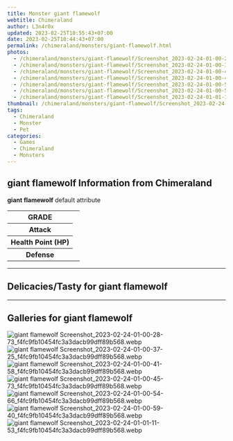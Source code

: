 ```yaml
---
title: Monster giant flamewolf
webtitle: Chimeraland
author: L3n4r0x
updated: 2023-02-25T10:55:43+07:00
date: 2023-02-25T10:44:43+07:00
permalink: /chimeraland/monsters/giant-flamewolf.html
photos:
  - /chimeraland/monsters/giant-flamewolf/Screenshot_2023-02-24-01-00-28-73_f4fc9fb10454fc3a3dacb99dff89b568.webp
  - /chimeraland/monsters/giant-flamewolf/Screenshot_2023-02-24-01-00-37-25_f4fc9fb10454fc3a3dacb99dff89b568.webp
  - /chimeraland/monsters/giant-flamewolf/Screenshot_2023-02-24-01-00-41-58_f4fc9fb10454fc3a3dacb99dff89b568.webp
  - /chimeraland/monsters/giant-flamewolf/Screenshot_2023-02-24-01-00-45-73_f4fc9fb10454fc3a3dacb99dff89b568.webp
  - /chimeraland/monsters/giant-flamewolf/Screenshot_2023-02-24-01-00-54-66_f4fc9fb10454fc3a3dacb99dff89b568.webp
  - /chimeraland/monsters/giant-flamewolf/Screenshot_2023-02-24-01-00-59-40_f4fc9fb10454fc3a3dacb99dff89b568.webp
  - /chimeraland/monsters/giant-flamewolf/Screenshot_2023-02-24-01-01-11-53_f4fc9fb10454fc3a3dacb99dff89b568.webp
thumbnail: /chimeraland/monsters/giant-flamewolf/Screenshot_2023-02-24-01-00-28-73_f4fc9fb10454fc3a3dacb99dff89b568.webp
tags:
  - Chimeraland
  - Monster
  - Pet
categories:
  - Games
  - Chimeraland
  - Monsters
---
```


<section id="bootstrap-wrapper"><link rel="stylesheet" href="https://rawcdn.githack.com/dimaslanjaka/Web-Manajemen/0c3b5aa1813bd4abcd2c11bf3e37928b15c28664/css/bootstrap-5-3-0-alpha3-wrapper.css"/><h2 id="attribute">giant flamewolf Information from Chimeraland</h2><p><b>giant flamewolf</b> default attribute <table><tr><th>GRADE</th><td></td></tr><tr><th>Attack</th><td></td></tr><tr><th>Health Point (HP)</th><td></td></tr><tr><th>Defense</th><td></td></tr></table></p><hr/><h2 id="delicacies">Delicacies/Tasty for giant flamewolf</h2><div class="text-white bg-dark"></div><hr/><div id="gallery"><h2>Galleries for giant flamewolf</h2><div class="row"><div class="col-lg-6 col-12"><img src="/chimeraland/monsters/giant-flamewolf/Screenshot_2023-02-24-01-00-28-73_f4fc9fb10454fc3a3dacb99dff89b568.webp" alt="giant flamewolf Screenshot_2023-02-24-01-00-28-73_f4fc9fb10454fc3a3dacb99dff89b568.webp"/></div><div class="col-lg-6 col-12"><img src="/chimeraland/monsters/giant-flamewolf/Screenshot_2023-02-24-01-00-37-25_f4fc9fb10454fc3a3dacb99dff89b568.webp" alt="giant flamewolf Screenshot_2023-02-24-01-00-37-25_f4fc9fb10454fc3a3dacb99dff89b568.webp"/></div><div class="col-lg-6 col-12"><img src="/chimeraland/monsters/giant-flamewolf/Screenshot_2023-02-24-01-00-41-58_f4fc9fb10454fc3a3dacb99dff89b568.webp" alt="giant flamewolf Screenshot_2023-02-24-01-00-41-58_f4fc9fb10454fc3a3dacb99dff89b568.webp"/></div><div class="col-lg-6 col-12"><img src="/chimeraland/monsters/giant-flamewolf/Screenshot_2023-02-24-01-00-45-73_f4fc9fb10454fc3a3dacb99dff89b568.webp" alt="giant flamewolf Screenshot_2023-02-24-01-00-45-73_f4fc9fb10454fc3a3dacb99dff89b568.webp"/></div><div class="col-lg-6 col-12"><img src="/chimeraland/monsters/giant-flamewolf/Screenshot_2023-02-24-01-00-54-66_f4fc9fb10454fc3a3dacb99dff89b568.webp" alt="giant flamewolf Screenshot_2023-02-24-01-00-54-66_f4fc9fb10454fc3a3dacb99dff89b568.webp"/></div><div class="col-lg-6 col-12"><img src="/chimeraland/monsters/giant-flamewolf/Screenshot_2023-02-24-01-00-59-40_f4fc9fb10454fc3a3dacb99dff89b568.webp" alt="giant flamewolf Screenshot_2023-02-24-01-00-59-40_f4fc9fb10454fc3a3dacb99dff89b568.webp"/></div><div class="col-lg-6 col-12"><img src="/chimeraland/monsters/giant-flamewolf/Screenshot_2023-02-24-01-01-11-53_f4fc9fb10454fc3a3dacb99dff89b568.webp" alt="giant flamewolf Screenshot_2023-02-24-01-01-11-53_f4fc9fb10454fc3a3dacb99dff89b568.webp"/></div></div></div></section>